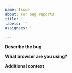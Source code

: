 ```yaml
---
name: Issue
about: For bug reports
title: ''
labels: ''
assignees: ''

---
```


**Describe the bug**
<!-- A clear and concise description of what the bug is. -->

**What browser are you using?**

**Additional context**
<!-- Add any other context about the problem here.-->
